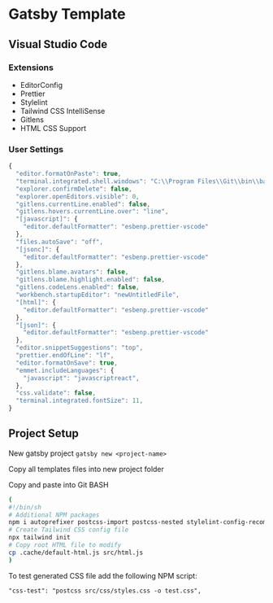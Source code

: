# Gatsby Template

## Visual Studio Code

### Extensions

- EditorConfig
- Prettier
- Stylelint
- Tailwind CSS IntelliSense
- Gitlens
- HTML CSS Support

### User Settings

```js
{
  "editor.formatOnPaste": true,
  "terminal.integrated.shell.windows": "C:\\Program Files\\Git\\bin\\bash.exe",
  "explorer.confirmDelete": false,
  "explorer.openEditors.visible": 0,
  "gitlens.currentLine.enabled": false,
  "gitlens.hovers.currentLine.over": "line",
  "[javascript]": {
    "editor.defaultFormatter": "esbenp.prettier-vscode"
  },
  "files.autoSave": "off",
  "[jsonc]": {
    "editor.defaultFormatter": "esbenp.prettier-vscode"
  },
  "gitlens.blame.avatars": false,
  "gitlens.blame.highlight.enabled": false,
  "gitlens.codeLens.enabled": false,
  "workbench.startupEditor": "newUntitledFile",
  "[html]": {
    "editor.defaultFormatter": "esbenp.prettier-vscode"
  },
  "[json]": {
    "editor.defaultFormatter": "esbenp.prettier-vscode"
  },
  "editor.snippetSuggestions": "top",
  "prettier.endOfLine": "lf",
  "editor.formatOnSave": true,
  "emmet.includeLanguages": {
    "javascript": "javascriptreact",
  },
  "css.validate": false,
  "terminal.integrated.fontSize": 11,
}
```

## Project Setup

New gatsby project `gatsby new <project-name>`

Copy all templates files into new project folder

Copy and paste into Git BASH

```bash
(
#!/bin/sh
# Additional NPM packages
npm i autoprefixer postcss-import postcss-nested stylelint-config-recommended tailwindcss gatsby-plugin-postcss
# Create Tailwind CSS config file
npx tailwind init
# Copy root HTML file to modify
cp .cache/default-html.js src/html.js
)
```

To test generated CSS file add the following NPM script:

```
"css-test": "postcss src/css/styles.css -o test.css",
```
